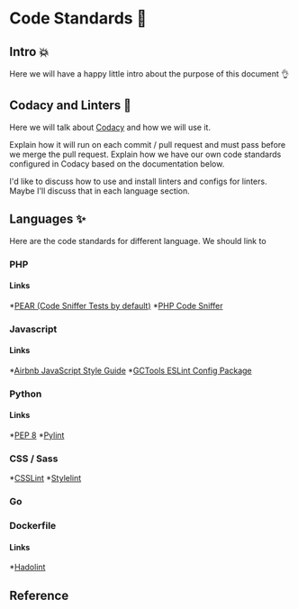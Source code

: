 # Code Standards :tada:

## Intro :boom:

Here we will have a happy little intro about the purpose of this document :ok_hand:

## Codacy and Linters :muscle:

Here we will talk about [Codacy](https://app.codacy.com/project/gctools-outilsgc/concierge/dashboard) and how we will use it.

Explain how it will run on each commit / pull request and must pass before we merge the pull request.
Explain how we have our own code standards configured in Codacy based on the documentation below.

I'd like to discuss how to use and install linters and configs for linters. Maybe I'll discuss that in each language section.

## Languages :sparkles:
Here are the code standards for different language. We should link to 
### PHP

#### Links
*[PEAR (Code Sniffer Tests by default)](https://pear.php.net/manual/en/standards.php)
*[PHP Code Sniffer](https://github.com/squizlabs/PHP_CodeSniffer)

### Javascript

#### Links
*[Airbnb JavaScript Style Guide](https://github.com/airbnb/javascript)
*[GCTools ESLint Config Package](https://github.com/gctools-outilsgc/gctools-components/tree/master/packages/eslint-config)

### Python

#### Links
*[PEP 8](https://www.python.org/dev/peps/pep-0008/)
*[Pylint](https://www.pylint.org/)

### CSS / Sass
*[CSSLint](https://github.com/CSSLint/csslint)
*[Stylelint](https://stylelint.io/)

### Go

### Dockerfile

#### Links
*[Hadolint](https://github.com/hadolint/hadolint)

## Reference